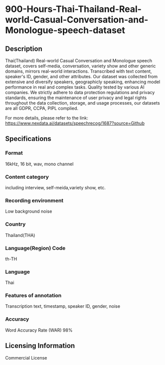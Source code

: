 # 900-Hours-Thai-Thailand-Real-world-Casual-Conversation-and-Monologue-speech-dataset

## Description
Thai(Thailand) Real-world Casual Conversation and Monologue speech dataset, covers self-media, conversation, variety show and other generic domains, mirrors real-world interactions. Transcribed with text content, speaker's ID, gender, and other attributes. Our dataset was collected from extensive and diversify speakers, geographicly speaking, enhancing model performance in real and complex tasks. Quality tested by various AI companies. We strictly adhere to data protection regulations and privacy standards, ensuring the maintenance of user privacy and legal rights throughout the data collection, storage, and usage processes, our datasets are all GDPR, CCPA, PIPL complied.

For more details, please refer to the link: https://www.nexdata.ai/datasets/speechrecog/1687?source=Github

## Specifications
### Format
16kHz, 16 bit, wav, mono channel
### Content category
including interview, self-meida,variety show, etc.
### Recording environment
Low background noise
### Country
Thailand(THA)
### Language(Region) Code
th-TH
### Language
Thai
### Features of annotation
Transcription text, timestamp, speaker ID, gender, noise
### Accuracy
Word Accuracy Rate (WAR) 98%

## Licensing Information
Commercial License




















